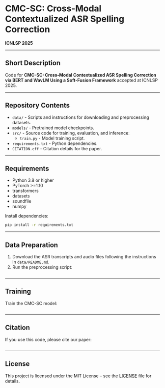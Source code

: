 # CMC-SC: Cross-Modal Contextualized ASR Spelling Correction

**ICNLSP 2025**

---

## Short Description

Code for **CMC-SC: Cross-Modal Contextualized ASR Spelling Correction via BERT and WavLM Using a Soft-Fusion Framework** accepted at ICNLSP 2025.

---

## Repository Contents

- `data/` - Scripts and instructions for downloading and preprocessing datasets.
- `models/` - Pretrained model checkpoints.
- `src/` - Source code for training, evaluation, and inference:
  - `train.py` - Model training script.
- `requirements.txt` - Python dependencies.
- `CITATION.cff` - Citation details for the paper.

---

## Requirements

- Python 3.8 or higher
- PyTorch >=1.10
- transformers
- datasets
- soundfile
- numpy

Install dependencies:

```bash
pip install -r requirements.txt
```

---

## Data Preparation

1. Download the ASR transcripts and audio files following the instructions in `data/README.md`.
2. Run the preprocessing script:
   ```bash

   ```

---

## Training

Train the CMC-SC model:

```bash

```


---

## Citation

If you use this code, please cite our paper:

```bibtex

```

---

## License

This project is licensed under the MIT License – see the [LICENSE](LICENSE) file for details.

